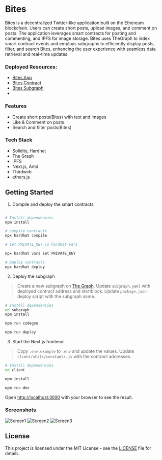 # Bites

Bites is a decentralized Twitter-like application built on the Ethereum blockchain. Users can create short posts, upload images, and comment on posts. The application leverages smart contracts for posting and commenting, and IPFS for image storage. Bites uses TheGraph to index smart contract events and employs subgraphs to efficiently display posts, filter, and search Bites, enhancing the user experience with seamless data retrieval and real-time updates

### Deployed Resources:

- [Bites App](https://bites-xi.vercel.app/)
- [Bites Contract](https://sepolia.etherscan.io/address/0xf37a972B8432260135eDaD65b499A1D29Beaf493)
- [Bites Subgraph](https://api.studio.thegraph.com/proxy/18583/bites/version/latest)
-

### Features

- Create short posts(Bites) with text and images
- Like & Comment on posts
- Search and filter posts(Bites)

### Tech Stack

- Solidity, Hardhat
- The Graph
- IPFS
- Next.js, Antd
- Thirdweb
- ethers.js

## Getting Started

1. Compile and deploy the smart contracts

```bash

# Install dependencies
npm install

# compile contracts
npx hardhat compile

# set PRIVATE_KEY in hardhat vars

npx hardhat vars set PRIVATE_KEY

# Deploy contracts
npx hardhat deploy
```

2. Deploy the subgraph

> Create a new subgraph on [The Graph](https://thegraph.com/studio). Update `subgraph.yaml` with deployed contract address and startblock. Update `package.json` deploy script with the subgraph name.

```bash
# Install dependencies
cd subgraph
npm install

npm run codegen

npm run deploy
```

3. Start the Next.js frontend

> Copy `.env.example` to `.env` and update the values. Update `client/utils/constants.js` with the contract addresses.

```bash
# Install dependencies
cd client

npm install

npm run dev
```

Open [http://localhost:3000](http://localhost:3000) with your browser to see the result.

### Screenshots

![Screen1](https://github.com/ethdev279/bites/assets/45661693/7b1abaf3-9500-46ea-9080-cab935dc301c)
![Screen2](https://github.com/ethdev279/bites/assets/45661693/cf75ab73-90fd-4a34-be84-fb65f0fc2b15)
![Screen3](https://github.com/ethdev279/bites/assets/45661693/11ca5e3b-ab26-4994-b63e-3d06c8c2401a)

## License

This project is licensed under the MIT License - see the [LICENSE](LICENSE) file for details.

